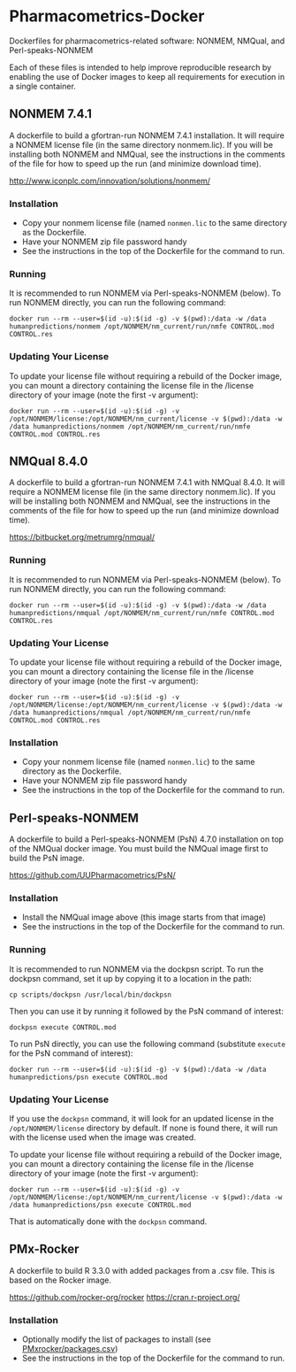 # Pharmacometrics-Docker

Dockerfiles for pharmacometrics-related software: NONMEM, NMQual, and
Perl-speaks-NONMEM

Each of these files is intended to help improve reproducible research
by enabling the use of Docker images to keep all requirements for
execution in a single container.

## NONMEM 7.4.1

A dockerfile to build a gfortran-run NONMEM 7.4.1 installation.  It
will require a NONMEM license file (in the same directory nonmem.lic).
If you will be installing both NONMEM and NMQual, see the instructions
in the comments of the file for how to speed up the run (and minimize
download time).

http://www.iconplc.com/innovation/solutions/nonmem/

### Installation

* Copy your nonmem license file (named `nonmen.lic` to the same
  directory as the Dockerfile.
* Have your NONMEM zip file password handy
* See the instructions in the top of the Dockerfile for the command
  to run.

### Running

It is recommended to run NONMEM via Perl-speaks-NONMEM (below).  To
run NONMEM directly, you can run the following command:

    docker run --rm --user=$(id -u):$(id -g) -v $(pwd):/data -w /data humanpredictions/nonmem /opt/NONMEM/nm_current/run/nmfe CONTROL.mod CONTROL.res

### Updating Your License

To update your license file without requiring a rebuild of the Docker
image, you can mount a directory containing the license file in the
/license directory of your image (note the first -v argument):

    docker run --rm --user=$(id -u):$(id -g) -v /opt/NONMEM/license:/opt/NONMEM/nm_current/license -v $(pwd):/data -w /data humanpredictions/nonmem /opt/NONMEM/nm_current/run/nmfe CONTROL.mod CONTROL.res

## NMQual 8.4.0

A dockerfile to build a gfortran-run NONMEM 7.4.1 with NMQual 8.4.0.
It will require a NONMEM license file (in the same directory
nonmem.lic).  If you will be installing both NONMEM and NMQual, see
the instructions in the comments of the file for how to speed up the
run (and minimize download time).

https://bitbucket.org/metrumrg/nmqual/

### Running

It is recommended to run NONMEM via Perl-speaks-NONMEM (below).  To
run NONMEM directly, you can run the following command:

    docker run --rm --user=$(id -u):$(id -g) -v $(pwd):/data -w /data humanpredictions/nmqual /opt/NONMEM/nm_current/run/nmfe CONTROL.mod CONTROL.res

### Updating Your License

To update your license file without requiring a rebuild of the Docker
image, you can mount a directory containing the license file in the
/license directory of your image (note the first -v argument):

    docker run --rm --user=$(id -u):$(id -g) -v /opt/NONMEM/license:/opt/NONMEM/nm_current/license -v $(pwd):/data -w /data humanpredictions/nmqual /opt/NONMEM/nm_current/run/nmfe CONTROL.mod CONTROL.res

### Installation

* Copy your nonmem license file (named `nonmen.lic`) to the same
  directory as the Dockerfile.
* Have your NONMEM zip file password handy
* See the instructions in the top of the Dockerfile for the command
  to run.

## Perl-speaks-NONMEM

A dockerfile to build a Perl-speaks-NONMEM (PsN) 4.7.0 installation on top
of the NMQual docker image.  You must build the NMQual image first to
build the PsN image.

https://github.com/UUPharmacometrics/PsN/

### Installation

* Install the NMQual image above (this image starts from that image)
* See the instructions in the top of the Dockerfile for the command
  to run.

### Running

It is recommended to run NONMEM via the dockpsn script.  To run the
dockpsn command, set it up by copying it to a location in the path:

    cp scripts/dockpsn /usr/local/bin/dockpsn

Then you can use it by running it followed by the PsN command of
interest:

    dockpsn execute CONTROL.mod

To run PsN directly, you can use the following command (substitute
`execute` for the PsN command of interest):

    docker run --rm --user=$(id -u):$(id -g) -v $(pwd):/data -w /data humanpredictions/psn execute CONTROL.mod

### Updating Your License

If you use the `dockpsn` command, it will look for an updated license
in the `/opt/NONMEM/license` directory by default.  If none is found
there, it will run with the license used when the image was created.

To update your license file without requiring a rebuild of the Docker
image, you can mount a directory containing the license file in the
/license directory of your image (note the first -v argument):

    docker run --rm --user=$(id -u):$(id -g) -v /opt/NONMEM/license:/opt/NONMEM/nm_current/license -v $(pwd):/data -w /data humanpredictions/psn execute CONTROL.mod

That is automatically done with the `dockpsn` command.

## PMx-Rocker

A dockerfile to build R 3.3.0 with added packages from a .csv file.
This is based on the Rocker image.

https://github.com/rocker-org/rocker
https://cran.r-project.org/

### Installation

* Optionally modify the list of packages to install (see [PMxrocker/packages.csv](PMx_rocker/packages.csv))
* See the instructions in the top of the Dockerfile for the command
  to run.
